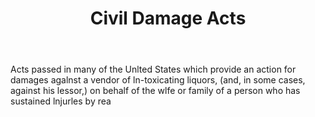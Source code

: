 ---
title: Civil Damage Acts
letter: C
permalink: "/definitions/bld-civil-damage-acts.html"
body: Acts passed in many of the Unlted States which provide an action for damages
  agalnst a vendor of ln-toxicating liquors, (and, in some cases, against his lessor,)
  on behalf of the wlfe or family of a person who has sustained lnjurles by rea
published_at: '2018-07-07'
source: Black's Law Dictionary 2nd Ed (1910)
layout: post
---